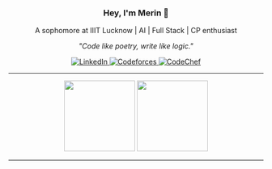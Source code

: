 <h3 align="center">Hey, I'm Merin 👋</h3>
<p align="center">A sophomore at IIIT Lucknow | AI | Full Stack | CP enthusiast</p>
<p align="center"><i>"Code like poetry, write like logic."</i></p>

<p align="center">
  <a href="https://www.linkedin.com/in/merintheresjose/">
    <img alt="LinkedIn" src="https://img.shields.io/badge/LinkedIn-blue?style=flat&logo=linkedin&logoColor=white"/>
  </a>
  <a href="https://codeforces.com/profile/MerinTheres">
    <img alt="Codeforces" src="https://img.shields.io/badge/Codeforces-1f8acb?style=flat&logo=codeforces&logoColor=white"/>
  </a>
  <a href="https://www.codechef.com/users/pledge_zen_84">
    <img alt="CodeChef" src="https://img.shields.io/badge/CodeChef-5B4638?style=flat&logo=codechef&logoColor=white"/>
  </a>
</p>

---

<p align="center">
  <img src="https://github-readme-stats.vercel.app/api?username=merintheres&show_icons=true&hide_title=true&hide=stars&count_private=true&include_all_commits=true&theme=github_dark" height="140"/>
  <img src="https://github-readme-stats.vercel.app/api/top-langs/?username=merintheres&layout=compact&theme=github_dark" height="140"/>
</p>

---
